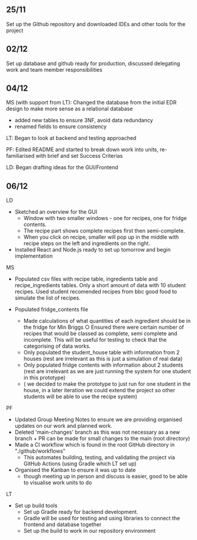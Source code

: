 
## 25/11
Set up the Github repository and downloaded IDEs and other tools for the project
## 02/12
Set up database and github ready for production, discussed delegating work and team member responsibilities
## 04/12
MS (with support from LT): Changed the database from the initial EDR design to make more sense as a relational database 
- added new tables to ensure 3NF, avoid data redundancy
- renamed fields to ensure consistency

LT: Began to look at backend and testing approached

PF: Edited README and started to break down work into units, re-familiarised with brief and set Success Criterias

LD: Began drafting ideas for the GUI/Frontend
## 06/12
LD
- Sketched an overview for the GUI 
    - Window with two smaller windows - one for recipes, one for fridge contents. 
    - The recipe part shows complete recipes first then semi-complete. 
    - When you click on recipe, smaller will pop up in the middle with recipe steps on the left and ingredients on the right.
- Installed React and Node.js ready to set up tomorrow and begin implementation

MS
- Populated csv files with recipe table, ingredients table and recipe_ingredients tables. Only a short amount of data with 10 student recipes. Used student recomended recipes from bbc good food to simulate the list of recipes.

- Populated fridge_contents file
	- Made calculations of what quantities of each ingredient should be in the fridge for Min Briggs 
		○ Ensured there were certain number of recipes that would be classed as complete, semi complete and incomplete. This will be useful for testing to check that the categorising of data works.
	- Only populated the student_house table with information from 2 houses (rest are irrelevant as this is just a simulation of real data)
	- Only populated fridge contents with information about 2 students (rest are irrelevant as we are just running the system for one student in this prototype)
	- ( we decided to make the prototype to just run for one student in the house, in a later iteration we could extend the project so other students will be able to use the recipe system)

PF
- Updated Group Meeting Notes to ensure we are providing organised updates on our work and planned work. 
- Deleted 'main-changes' branch as this was not necessary as a new branch + PR can be made for small changes to the main (root directory)
- Made a CI workflow which is found in the root GitHub directory in "./github/workflows"
    - This automates building, testing, and validating the project via GitHub Actions (using Gradle which LT set up)
- Organised the Kanban to ensure it was up to date 
    - though meeting up in person and discuss is easier, good to be able to visualise work units to do 

LT
- Set up build tools
    - Set up Gradle ready for backend development.
    - Gradle will be used for testing and using libraries to connect the frontend and database together
    - Set up the build to work in our repository environment